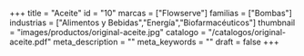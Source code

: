 +++
title = "Aceite"
id = "10"
marcas = ["Flowserve"]
familias = ["Bombas"]
industrias = ["Alimentos y Bebidas","Energía","Biofarmacéuticos"]
thumbnail = "images/productos/original-aceite.jpg"
catalogo = "/catalogos/original-aceite.pdf"
meta_description = ""
meta_keywords = ""
draft = false
+++

